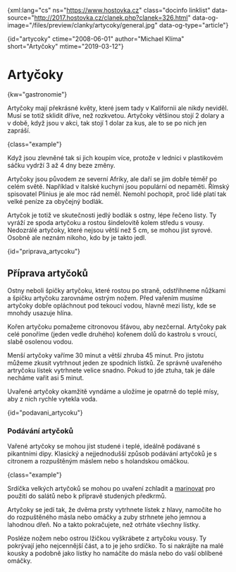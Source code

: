 
{xml:lang="cs" ns="https://www.hostovka.cz" class="docinfo linklist" data-source="http://2017.hostovka.cz/clanek.php?clanek=326.html" data-og-image="/files/preview/clanky/artycoky/general.jpg" data-og-type="article"}

{id="artycoky" ctime="2008-06-01" author="Michael Klíma" short="Artyčoky" mtime="2019-03-12"}

# Artyčoky

<!-- generated attribute kw by user_udpatekw.sh on 2019-03-11, do not edit -->

{kw="gastronomie"}

Artyčoky mají překrásné květy, které jsem tady v Kalifornii ale nikdy neviděl. Musí se totiž sklidit dříve, než rozkvetou. Artyčoky většinou stojí 2 dolary a v době, když jsou v akci, tak stojí 1 dolar za kus, ale to se po nich jen zapráší.

{class="example"}

Když jsou zlevněné tak si jich koupím více, protože v lednici v plastikovém sáčku vydrží 3 až 4 dny beze změny.

Artyčoky jsou původem ze severní Afriky, ale daří se jim dobře téměř po celém světě. Například v italské kuchyni jsou populární od nepaměti. Římský spisovatel Plinius je ale moc rád neměl. Nemohl pochopit, proč lidé platí tak velké peníze za obyčejný bodlák.

Artyčok je totiž ve skutečnosti jedlý bodlák s ostny, lépe řečeno listy. Ty vyráží ze spoda artyčoku a rostou šindelovitě kolem středu s vousy. Nedozrálé artyčoky, které nejsou větší než 5 cm, se mohou jíst syrové. Osobně ale neznám nikoho, kdo by je takto jedl.

{id="priprava_artycoku"}

## Příprava artyčoků

Ostny neboli špičky artyčoku, které rostou po straně, odstřihneme nůžkami a špičku artyčoku zarovnáme ostrým nožem. Před vařením musíme artyčoky dobře opláchnout pod tekoucí vodou, hlavně mezi listy, kde se mnohdy usazuje hlína.

Kořen artyčoku pomažeme citronovou šťávou, aby nezčernal. Artyčoky pak celé ponoříme (jeden vedle druhého) kořenem dolů do kastrolu s vroucí, slabě osolenou vodou.

Menší artyčoky vaříme 30 minut a větší zhruba 45 minut. Pro jistotu můžeme zkusit vytrhnout jeden ze spodních lístků. Ze správně uvařeného artryčoku lístek vytrhnete velice snadno. Pokud to jde ztuha, tak je dále necháme vařit asi 5 minut.

Uvařené artyčoky okamžitě vyndáme a uložíme je opatrně do teplé mísy, aby z nich rychle vytekla voda.

{id="podavani_artycoku"}

### Podávání artyčoků

Vařené artyčoky se mohou jíst studené i teplé, ideálně podávané s pikantními dipy. Klasický a nejjednodušší způsob podávání artyčoků je s citronem a rozpuštěným máslem nebo s holandskou omáčkou.

{class="example"}

Srdíčka velkých artyčoků se mohou po uvaření zchladit a [marinovat][1] pro použití do salátů nebo k přípravě studených předkrmů.

Artyčoky se jedí tak, že dvěma prsty vytrhnete lístek z hlavy, namočíte ho do rozpuštěného másla nebo omáčky a zuby strhnete jeho jemnou a lahodnou dřeň. No a takto pokračujete, než otrháte všechny lístky.

Posléze nožem nebo ostrou lžičkou vyškrábete z artyčoku vousy. Ty pokrývají jeho nejcennější část, a to je jeho srdíčko. To si nakrájíte na malé kousky a podobně jako lístky ho namáčíte do másla nebo do vaší oblíbené omáčky.

 [1]: /duseni#marinada
